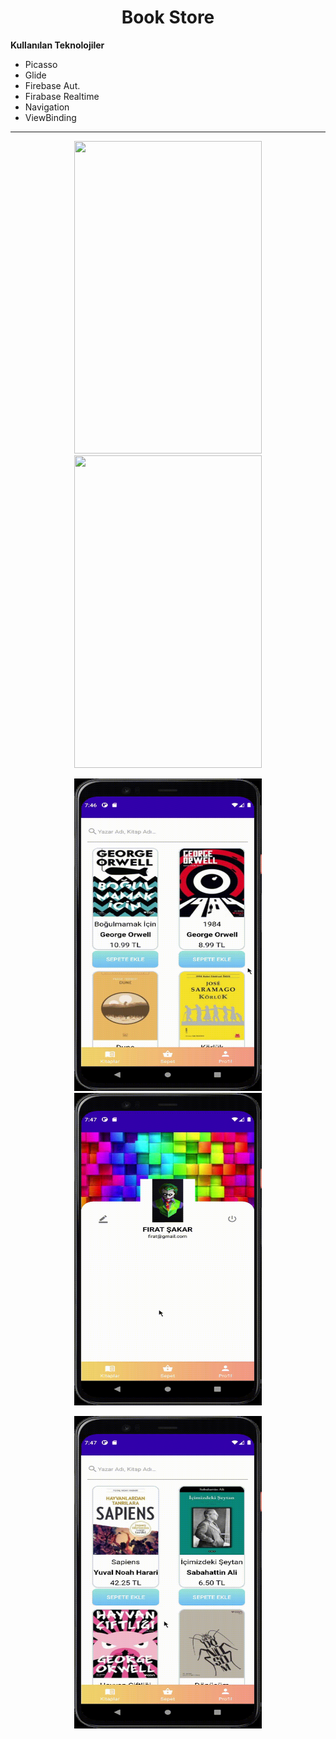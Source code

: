 <h1 align="center">Book Store</h1>

**Kullanılan Teknolojiler**

* Picasso
* Glide
* Firebase Aut.
* Firabase Realtime
* Navigation
* ViewBinding

---

<p align="center" margin="15" padding="25">
<img src="https://github.com/FrtSkr/Android/blob/main/Java/GIF/Login.gif?raw=true" width="300" height="500" />

<img src="https://github.com/FrtSkr/Android/blob/main/Java/GIF/Home.gif?raw=true" width="300" height="500" />
</p>


<p align="center" margin="15" padding="25"> 
<img src="https://github.com/FrtSkr/Android/blob/main/Java/GIF/Basket.gif?raw=true" width="300" height="500" />

<img src="https://github.com/FrtSkr/Android/blob/main/Java/GIF/Profile.gif?raw=true" width="300" height="500"  />
</p>


<p align="center" margin="15"> 
<img src="https://github.com/FrtSkr/Android/blob/main/Java/GIF/Search.gif?raw=true" width="300" height="500" />
</p>
